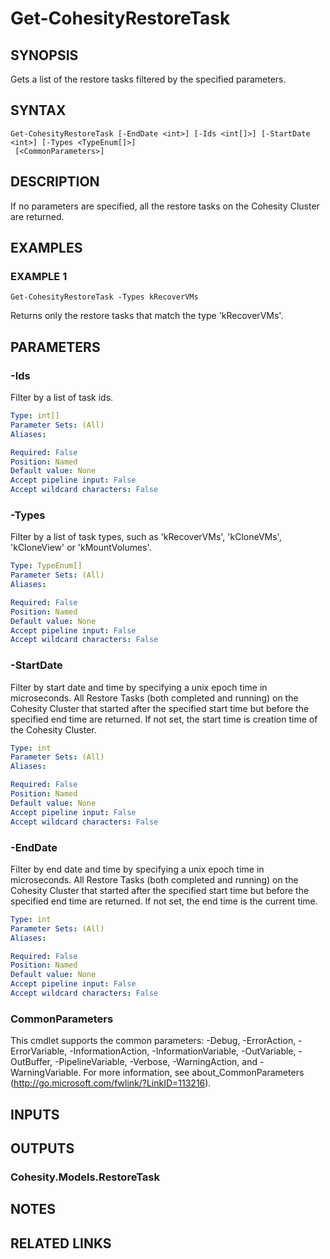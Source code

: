 # Get-CohesityRestoreTask

## SYNOPSIS
Gets a list of the restore tasks filtered by the specified parameters.

## SYNTAX

```
Get-CohesityRestoreTask [-EndDate <int>] [-Ids <int[]>] [-StartDate <int>] [-Types <TypeEnum[]>]
 [<CommonParameters>]
```

## DESCRIPTION
If no parameters are specified, all the restore tasks on the Cohesity Cluster are returned.

## EXAMPLES

### EXAMPLE 1
```
Get-CohesityRestoreTask -Types kRecoverVMs
```

Returns only the restore tasks that match the type 'kRecoverVMs'.

## PARAMETERS

### -Ids
Filter by a list of task ids.

```yaml
Type: int[]
Parameter Sets: (All)
Aliases:

Required: False
Position: Named
Default value: None
Accept pipeline input: False
Accept wildcard characters: False
```

### -Types
Filter by a list of task types, such as 'kRecoverVMs', 'kCloneVMs', 'kCloneView' or 'kMountVolumes'.

```yaml
Type: TypeEnum[]
Parameter Sets: (All)
Aliases:

Required: False
Position: Named
Default value: None
Accept pipeline input: False
Accept wildcard characters: False
```

### -StartDate
Filter by start date and time by specifying a unix epoch time in microseconds.
All Restore Tasks (both completed and running) on the Cohesity Cluster that started after the specified start time but before the specified end time are returned.
If not set, the start time is creation time of the Cohesity Cluster.

```yaml
Type: int
Parameter Sets: (All)
Aliases:

Required: False
Position: Named
Default value: None
Accept pipeline input: False
Accept wildcard characters: False
```

### -EndDate
Filter by end date and time by specifying a unix epoch time in microseconds.
All Restore Tasks (both completed and running) on the Cohesity Cluster that started after the specified start time but before the specified end time are returned.
If not set, the end time is the current time.

```yaml
Type: int
Parameter Sets: (All)
Aliases:

Required: False
Position: Named
Default value: None
Accept pipeline input: False
Accept wildcard characters: False
```

### CommonParameters
This cmdlet supports the common parameters: -Debug, -ErrorAction, -ErrorVariable, -InformationAction, -InformationVariable, -OutVariable, -OutBuffer, -PipelineVariable, -Verbose, -WarningAction, and -WarningVariable.
For more information, see about_CommonParameters (http://go.microsoft.com/fwlink/?LinkID=113216).

## INPUTS

## OUTPUTS

### Cohesity.Models.RestoreTask
## NOTES

## RELATED LINKS
